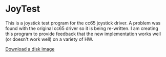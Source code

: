 JoyTest
========

This is a joystick test program for the cc65 joystick driver.  A problem was found with the original cc65 driver so it is being re-written.  I am creating this program to provide feedback that the new implementation works well (or doesn't work well) on a variety of HW.

[Download a disk image](https://github.com/jeremysrand/joytest/releases/download/0.1/joytest.dsk)

